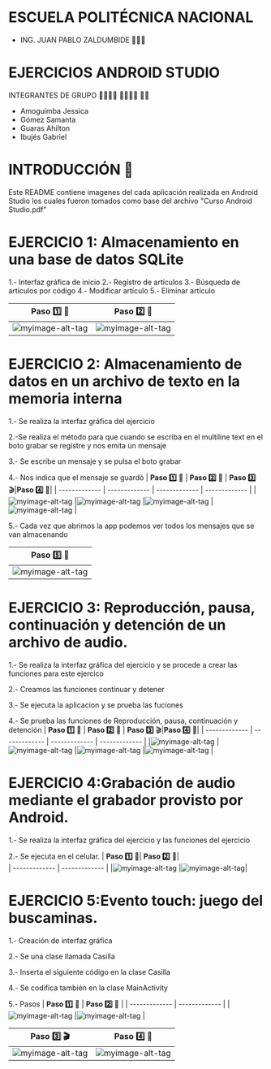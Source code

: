 # ESCUELA POLITÉCNICA NACIONAL

* ING. JUAN PABLO ZALDUMBIDE 👨🏻‍🏫

#  EJERCICIOS ANDROID STUDIO

INTEGRANTES DE GRUPO  👨‍💻👩‍💻 👨‍💻👩‍💻 👨‍💻
- Amoguimba Jessica
- Gómez Samanta
- Guaras Ahilton
- Ibujés Gabriel

# INTRODUCCIÓN  📝

Este README contiene imagenes del cada aplicación realizada en Android Studio los cuales fueron tomados como base del archivo "Curso Android Studio.pdf" 


# EJERCICIO 1: Almacenamiento en una base de datos SQLite
1.- Interfaz gráfica de inicio
2.- Registro de artículos
3.- Búsqueda de artículos por código
4.- Modificar artículo 
5.- Eliminar artículo

| **Paso 1️⃣** :speech_balloon: | **Paso 2️⃣** :bust_in_silhouette: |
| ------------- | ------------- |
|![myimage-alt-tag](https://github.com/Emerick95/Ejercicios_AndroidStudio_Topicos/blob/main/BDDSQLite/CapturasSQLite/Interfaz_Inicio.jpeg) |![myimage-alt-tag](https://github.com/Emerick95/Ejercicios_AndroidStudio_Topicos/blob/main/BDDSQLite/CapturasSQLite/Registro.jpeg)  |

# EJERCICIO 2: Almacenamiento de datos en un archivo de texto en la memoria interna
1.- Se realiza la interfaz gráfica del ejercicio

2.-Se realiza el método para que cuando se escriba en el multiline text en el boto grabar se registre y nos emita un mensaje 

3.- Se escribe un mensaje y se pulsa el boto grabar

4.- Nos indica que el mensaje se guardó
| **Paso 1️⃣** :speech_balloon: | **Paso 2️⃣** :bust_in_silhouette: | **Paso 3️⃣** :clapper:|**Paso 4️⃣** :scroll:|
| ------------- | ------------- | ------------- | ------------- |
|![myimage-alt-tag](https://user-images.githubusercontent.com/49683650/106551652-b01d5c00-64e3-11eb-8313-ffc17de94984.JPG) |![myimage-alt-tag](https://user-images.githubusercontent.com/49683650/106551648-aeec2f00-64e3-11eb-8f78-b0fb7c08f49a.JPG)  |![myimage-alt-tag](https://user-images.githubusercontent.com/49683650/106551651-af84c580-64e3-11eb-8cac-a60e6816330f.png)  |![myimage-alt-tag](https://user-images.githubusercontent.com/49683650/106551653-b01d5c00-64e3-11eb-9b6f-d9e039baaf58.JPG) |

5.- Cada vez que abrimos la app podemos ver todos los mensajes que se van almacenando

| **Paso 5️⃣** :bust_in_silhouette:| 
| ------------- |
|![myimage-alt-tag](https://github.com/JESSICAAMOGUIMBA/Imagenes_ejercicios/blob/main/Imagenes/Respuesta_e2.jpeg)|

# EJERCICIO 3: Reproducción, pausa, continuación y detención de un archivo de audio.
1.- Se realiza la interfaz gráfica del ejercicio y se procede a crear las funciones para este ejercico

2.- Creamos las funciones continuar y detener

3.- Se ejecuta la aplicacion y se prueba las fuciones

4.- Se prueba las funciones de Reproducción, pausa, continuación y detención
| **Paso 1️⃣** :speech_balloon: | **Paso 2️⃣** :bust_in_silhouette: | **Paso 3️⃣** :clapper:|**Paso 4️⃣** :scroll:|
| ------------- | ------------- | ------------- | ------------- |
|![myimage-alt-tag](https://github.com/JESSICAAMOGUIMBA/Imagenes_ejercicios/blob/main/Imagenes/Imagen%20ejercicio3.1.jpeg) |![myimage-alt-tag](https://github.com/JESSICAAMOGUIMBA/Imagenes_ejercicios/blob/main/Imagenes/Imagen%20ejercicio3.2.jpeg)  |![myimage-alt-tag](https://github.com/JESSICAAMOGUIMBA/Imagenes_ejercicios/blob/main/Imagenes/Resultado2.jpeg)  |![myimage-alt-tag](https://github.com/JESSICAAMOGUIMBA/Imagenes_ejercicios/blob/main/Imagenes/Resultados1.jpeg) |

# EJERCICIO 4:Grabación de audio mediante el grabador provisto por Android.
1.- Se realiza la interfaz gráfica del ejercicio  y las funciones del ejercicio

2.- Se ejecuta en el celular.
| **Paso 1️⃣** :bust_in_silhouette:| **Paso 2️⃣** :bust_in_silhouette:|  
| ------------- | ------------- |
|![myimage-alt-tag](https://github.com/JESSICAAMOGUIMBA/Imagenes_ejercicios/blob/main/Imagenes/CodigoUsado%20ejercicio4.jpeg) |![myimage-alt-tag](https://github.com/JESSICAAMOGUIMBA/Imagenes_ejercicios/blob/main/Imagenes/Resultado%20ejercicio4.jpeg)|


# EJERCICIO 5:Evento touch: juego del buscaminas.
1.- Creación de interfaz gráfica

2.- Se una clase llamada Casilla

3.- Inserta el siguiente código en la clase Casilla

4.- Se codifica también en la clase MainActivity

5.- Pasos
| **Paso 1️⃣** :speech_balloon: | **Paso 2️⃣** :bust_in_silhouette: |
| ------------- | ------------- |
|![myimage-alt-tag](https://github.com/Emerick95/Ejercicios_AndroidStudio_Topicos/blob/main/Juego_Buscaminas/Capturas/Clase_Casilla.PNG) |![myimage-alt-tag](https://github.com/Emerick95/Ejercicios_AndroidStudio_Topicos/blob/main/Juego_Buscaminas/Capturas/Clase_Main.PNG)  |


| **Paso 3️⃣** :clapper:|**Paso 4️⃣** :scroll:|
| ------------- | ------------- |
|![myimage-alt-tag](https://github.com/Emerick95/Ejercicios_AndroidStudio_Topicos/blob/main/Juego_Buscaminas/Capturas/Inicio.jpeg)  |![myimage-alt-tag](https://github.com/Emerick95/Ejercicios_AndroidStudio_Topicos/blob/main/Juego_Buscaminas/Capturas/Ganaste.jpeg) |
